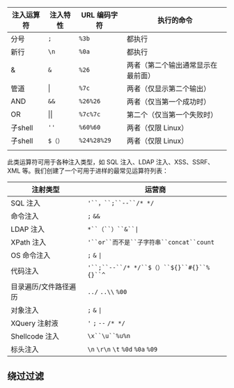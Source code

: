
| **注入运算符** | **注入特性** | **URL 编码字符** | **执行的命令**         |
| --------- | -------- | ------------ | ----------------- |
| 分号        | `;`      | `%3b`        | 都执行               |
| 新行        | `\n`     | `%0a`        | 都执行               |
| &         | `&`      | `%26`        | 两者（第二个输出通常显示在最前面） |
| 管道        | \|       | `%7c`        | 两者（仅显示第二个输出）      |
| AND       | `&&`     | `%26%26`     | 两者（仅当第一个成功时）      |
| OR        | \|\|     | `%7c%7c`     | 第二个（仅当第一个失败时）     |
| 子shell    | `''`     | `%60%60`     | 两者（仅限 Linux）      |
| 子shell    | `$（）`    | `%24%28%29`  | 两者（仅限 Linux）      |
|           |          |              |                   |
此类运算符可用于各种注入类型，如 SQL 注入、LDAP 注入、XSS、SSRF、XML 等。我们创建了一个可用于进样的最常见运算符列表：

| **注射类型**     | **运营商**                                  |
| ------------ | ---------------------------------------- |
| SQL 注入       | `'``，``;``--``/* */`                     |
| 命令注入         | `;` `&&`                                 |
| LDAP 注入      | `*``（``）``&``\|`                         |
| XPath 注入     | `'``or``而不是``子字符串``concat``count`        |
| OS 命令注入      | `;` `&` `\|`                             |
| 代码注入         | `'``;``--``/* */``$（）``${}``#{}``%{}``^` |
| 目录遍历/文件路径遍历  | `../` `..\\` `%00`                       |
| 对象注入         | `;` `&` `\|`                             |
| XQuery 注射液   | `'` `;` `--` `/* */`                     |
| Shellcode 注入 | `\x``\u``%u%n`                           |
| 标头注入         | `\n` `\r\n` `\t` `%0d` `%0a` `%09`       |


## 绕过过滤

